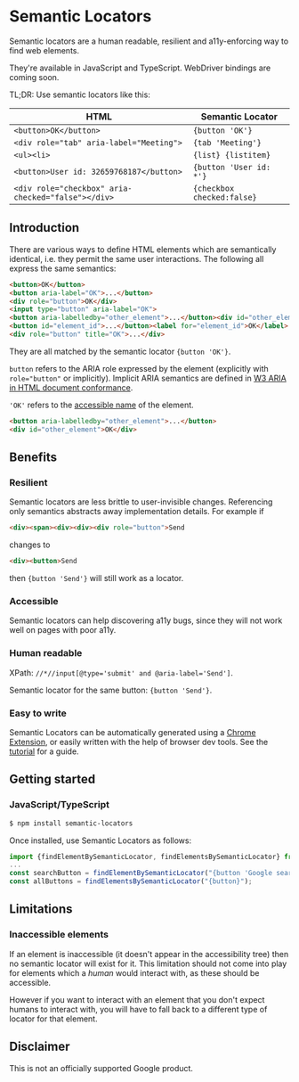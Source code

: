# Semantic Locators


Semantic locators are a human readable, resilient and a11y-enforcing way to
find web elements.

They're available in JavaScript and TypeScript. WebDriver bindings are coming soon.

TL;DR: Use semantic locators like this:

| HTML                                              | Semantic Locator           |
| ------------------------------------------------- | -------------------------- |
| `<button>OK</button>`                             | `{button 'OK'}`            |
| `<div role="tab" aria-label="Meeting">`           | `{tab 'Meeting'}`          |
| `<ul><li>`                                        | `{list} {listitem}`        |
| `<button>User id: 32659768187</button>`           | `{button 'User id: *'}`    |
| `<div role="checkbox" aria-checked="false"></div>`| `{checkbox checked:false}` |

## Introduction

There are various ways to define HTML elements which are semantically identical,
i.e. they permit the same user interactions. The following all express the same
semantics:

```html
<button>OK</button>
<button aria-label="OK">...</button>
<div role="button">OK</div>
<input type="button" aria-label="OK">
<button aria-labelledby="other_element">...</button><div id="other_element">OK</div>
<button id="element_id">...</button><label for="element_id">OK</label>
<div role="button" title="OK">...</div>
```

They are all matched by the semantic locator `{button 'OK'}`.

`button` refers to the ARIA role expressed by the element (explicitly with
`role="button"` or implicitly). Implicit ARIA semantics are defined in
[W3 ARIA in HTML document conformance](https://www.w3.org/TR/html-aria/#docconformance).

`'OK'` refers to the [accessible name](https://www.w3.org/TR/accname-1.1/) of
the element.

```html
<button aria-labelledby="other_element">...</button>
<div id="other_element">OK</div>
```

## Benefits

### Resilient

Semantic locators are less brittle to user-invisible changes. Referencing only
semantics abstracts away implementation details. For example if

```html
<div><span><div><div><div role="button">Send
```

changes to

```html
<div><button>Send
```

then `{button 'Send'}` will still work as a locator.

### Accessible

Semantic locators can help discovering a11y bugs, since they will not work well
on pages with poor a11y.

### Human readable

XPath: `//*//input[@type='submit' and @aria-label='Send']`.

Semantic locator for the same button: `{button 'Send'}`.

### Easy to write

Semantic Locators can be automatically generated using a
[Chrome Extension](https://chrome.google.com/webstore/detail/semantic-locators/cgjejnjgdbcogfgamjebgceckcmfcmji),
or easily written with the help of browser dev tools. See the
[tutorial](docs/tutorial.md) for a guide.

## Getting started


### JavaScript/TypeScript

```bash
$ npm install semantic-locators
```

Once installed, use Semantic Locators as follows:

```typescript
import {findElementBySemanticLocator, findElementsBySemanticLocator} from 'semantic-locators';
...
const searchButton = findElementBySemanticLocator("{button 'Google search'}");
const allButtons = findElementsBySemanticLocator("{button}");
```

## Limitations

### Inaccessible elements

If an element is inaccessible (it doesn't appear in the accessibility tree) then
no semantic locator will exist for it. This limitation should not come into play
for elements which a _human_ would interact with, as these should be accessible.

However if you want to interact with an element that you don't expect humans to
interact with, you will have to fall back to a different type of locator for
that element.

## Disclaimer

This is not an officially supported Google product.

